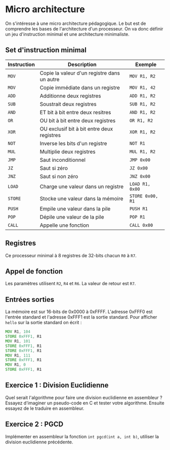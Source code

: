 # Micro architecture

On s'intéresse à une micro architecture pédagogique. Le but est de comprendre les bases de l'architecture d'un processeur. On va donc définir un jeu d'instruction minimal et une architecture minimaliste.

## Set d'instruction minimal

| Instruction | Description                                 | Exemple          |
| ----------- | ------------------------------------------- | ---------------- |
| `MOV`       | Copie la valeur d'un registre dans un autre | `MOV R1, R2`     |
| `MOV`       | Copie immédiate dans un registre            | `MOV R1, 42`     |
| `ADD`       | Additionne deux registres                   | `ADD R1, R2`     |
| `SUB`       | Soustrait deux registres                    | `SUB R1, R2`     |
| `AND`       | ET bit à bit entre deux resitres            | `AND R1, R2`     |
| `OR`        | OU bit à bit entre deux registres           | `OR R1, R2`      |
| `XOR`       | OU exclusif bit à bit entre deux registres  | `XOR R1, R2`     |
| `NOT`       | Inverse les bits d'un registre | `NOT R1` |
| `MUL`       | Multiplie deux registres                    | `MUL R1, R2`     |
| `JMP`       | Saut inconditionnel                         | `JMP 0x00`       |
| `JZ`        | Saut si zéro                                | `JZ 0x00`        |
| `JNZ`       | Saut si non zéro | `JNZ 0x00` |
| `LOAD`      | Charge une valeur dans un registre          | `LOAD R1, 0x00`  |
| `STORE`     | Stocke une valeur dans la mémoire           | `STORE 0x00, R1` |
| `PUSH`      | Empile une valeur dans la pile              | `PUSH R1`        |
| `POP`       | Dépile une valeur de la pile                | `POP R1`         |
| `CALL`      | Appelle une fonction                        | `CALL 0x00`      |

## Registres

Ce processeur minimal à 8 registres de 32-bits chacun `R0` à `R7`.

## Appel de fonction

Les paramètres utilisent `R2`, `R4` et `R6`. La valeur de retour est `R7`.

## Entrées sorties

La mémoire est sur 16-bits de 0x0000 à 0xFFFF. L'adresse 0xFFF0 est l'entrée standard et l'adresse 0xFFF1 est la sortie standard. Pour afficher `hello` sur la sortie standard on écrit :

```asm
MOV R1, 104
STORE 0xFFF1, R1
MOV R1, 101
STORE 0xFFF1, R1
STORE 0xFFF1, R1
MOV R1, 111
STORE 0xFFF1, R1
MOV R1, 0
STORE 0xFFF1, R1
```

## Exercice 1 : Division Euclidienne

Quel serait l'algorithme pour faire une division euclidienne en assembleur ? Essayez d'imaginer un pseudo-code en C et tester votre algorithme. Ensuite essayez de le traduire en assembleur.

## Exercice 2 : PGCD

Implémenter en assembleur la fonction `int pgcd(int a, int b)`, utiliser la division euclidienne précédente.
